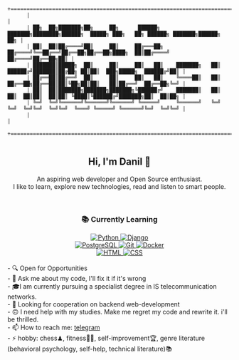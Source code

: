 ```

  
      +======================================================================================================================+
      |                                                                                                                      |
      | ██╗  ██╗███████╗██╗     ██╗      ██████╗     ███████╗████████╗██████╗  █████╗ ███╗   ██╗ ██████╗ ███████╗██████╗ ██╗ |
      | ██║  ██║██╔════╝██║     ██║     ██╔═══██╗    ██╔════╝╚══██╔══╝██╔══██╗██╔══██╗████╗  ██║██╔════╝ ██╔════╝██╔══██╗██║ |
      | ███████║█████╗  ██║     ██║     ██║   ██║    ███████╗   ██║   ██████╔╝███████║██╔██╗ ██║██║  ███╗█████╗  ██████╔╝██║ |
      | ██╔══██║██╔══╝  ██║     ██║     ██║   ██║    ╚════██║   ██║   ██╔══██╗██╔══██║██║╚██╗██║██║   ██║██╔══╝  ██╔══██╗╚═╝ |
      | ██║  ██║███████╗███████╗███████╗╚██████╔╝    ███████║   ██║   ██║  ██║██║  ██║██║ ╚████║╚██████╔╝███████╗██║  ██║██╗ |
      | ╚═╝  ╚═╝╚══════╝╚══════╝╚══════╝ ╚═════╝     ╚══════╝   ╚═╝   ╚═╝  ╚═╝╚═╝  ╚═╝╚═╝  ╚═══╝ ╚═════╝ ╚══════╝╚═╝  ╚═╝╚═╝ |
      |                                                                                                                      |
      +======================================================================================================================+


  ```
<div align="center">
  <h2>Hi, I'm Danil 👋</h2>
  <p>An aspiring web developer and Open Source enthusiast.<br>I like to learn, explore new technologies, read and listen to smart people.</p>
</div>
<br>
<div align="center">
  <h3>📚 Currently Learning</h3>
  <a href="https://www.python.org" target="_blank">
    <img src="https://img.shields.io/badge/Python-3776AB?style=flat-square&logo=python&logoColor=white" alt="Python" />
  </a>
  <a href="https://www.djangoproject.com" target="_blank">
    <img src="https://img.shields.io/badge/Django-092E20?style=flat-square&logo=django&logoColor=white" alt="Django" /><br>
  </a>
  <a href="https://www.postgresql.org" target="_blank">
    <img src="https://img.shields.io/badge/PostgreSQL-316192?style=flat-square&logo=postgresql&logoColor=white" alt="PostgreSQL" />
  </a>
  <a href="https://git-scm.com" target="_blank">
    <img src="https://img.shields.io/badge/Git-F05032?style=flat-square&logo=git&logoColor=white" alt="Git" />
  </a>
  <a href="https://www.docker.com" target="_blank">
    <img src="https://img.shields.io/badge/Docker-2496ED?style=flat-square&logo=docker&logoColor=white" alt="Docker" /><br>
  </a>
  <a href="https://www.w3schools.com/html/" target="_blank">
    <img src="https://img.shields.io/badge/HTML-E34F26?style=flat-square&logo=html5&logoColor=white" alt="HTML" />
  </a>
  <a href="https://www.w3schools.com/css/" target="_blank">
    <img src="https://img.shields.io/badge/CSS-1572B6?style=flat-square&logo=css3&logoColor=white" alt="CSS" />
  </a>
</div>
<br>
<div align="left">
  - 🔍 Open for Opportunities<br>
  - 💬 Ask me about my code, I'll fix it if it's wrong<br>
  - 🎓I am currently pursuing a specialist degree in IS telecommunication networks.<br>
  - 👯 Looking for cooperation on backend web-development<br>
  - 🙃 I need help with my studies. Make me regret my code and rewrite it. i'll be thrilled.<br>
  - 📫 How to reach me: <a href="https://web.telegram.org/k/#@TugarinXV">telegram</a><br>
  - ⚡ hobby: chess♟, fitness🏋️‍♂️, self-improvement🏆, genre literature (behavioral psychology, self-help, technical literature)📚<br>

</div>





